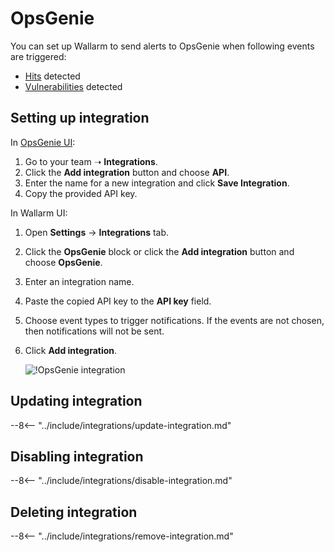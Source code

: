 # OpsGenie

You can set up Wallarm to send alerts to OpsGenie when following events are triggered:

* [Hits](../../../glossary-en.md#hit) detected
* [Vulnerabilities](../../../glossary-en.md#vulnerability) detected

## Setting up integration

In [OpsGenie UI](https://app.opsgenie.com/teams/list):

1. Go to your team ➝ **Integrations**.
2. Click the **Add integration** button and choose **API**.
3. Enter the name for a new integration and click **Save Integration**.
4. Copy the provided API key.

In Wallarm UI:

1. Open **Settings** → **Integrations** tab.
2. Click the **OpsGenie** block or click the **Add integration** button and choose **OpsGenie**.
3. Enter an integration name.
4. Paste the copied API key to the **API key** field.
5. Choose event types to trigger notifications. If the events are not chosen, then notifications will not be sent.
6. Click **Add integration**.

    ![!OpsGenie integration](../../../images/user-guides/settings/integrations/add-opsgenie-integration.png)

## Updating integration

--8<-- "../include/integrations/update-integration.md"

## Disabling integration

--8<-- "../include/integrations/disable-integration.md"

## Deleting integration

--8<-- "../include/integrations/remove-integration.md"

